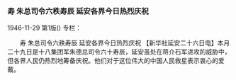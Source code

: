 ### 寿  朱总司令六秩寿辰  延安各界今日热烈庆祝

1946-11-29
第1版()
专栏：

　　寿
    朱总司令六秩寿辰
    延安各界今日热烈庆祝
    【新华社延安二十六日电】本月二十九日是十八集团军朱德总司令六十寿辰，延安虽处在蒋介石军进攻的威胁中，但各界人民仍热烈地筹备庆祝。他们对于这位伟大的中国人民救星表示衷心的爱戴。
